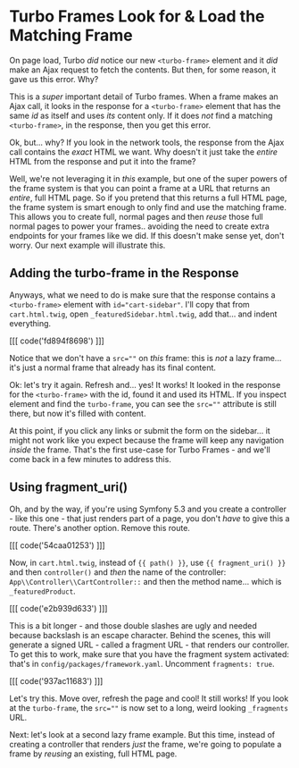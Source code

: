 # Turbo Frames Look for & Load the Matching Frame

On page load, Turbo *did* notice our new `<turbo-frame>` element and it *did*
make an Ajax request to fetch the contents. But then, for some reason, it gave
us this error. Why?

This is a *super* important detail of Turbo frames. When a frame makes an Ajax call,
it looks in the response for a `<turbo-frame>` element that has the same *id* as
itself and uses *its* content only. If it does *not* find a matching `<turbo-frame>`,
in the response, then you get this error.

Ok, but... why? If you look in the network tools, the response from the Ajax call
contains the *exact* HTML we want. Why doesn't it just take the *entire* HTML from
the response and put it into the frame?

Well, we're not leveraging it in *this* example, but one of the super powers of the
frame system is that you can point a frame at a URL that returns an *entire*, full
HTML page. So if you pretend that this returns a full HTML page, the frame system
is smart enough to only find and use the matching frame. This allows you to create
full, normal pages and then *reuse* those full normal pages to power your frames..
avoiding the need to create extra endpoints for your frames like we did. If this
doesn't make sense yet, don't worry. Our next example will illustrate this.

## Adding the turbo-frame in the Response

Anyways, what we need to do is make sure that the response contains a `<turbo-frame>`
element with `id="cart-sidebar"`. I'll copy that from `cart.html.twig`, open
`_featuredSidebar.html.twig`, add that... and indent everything.

[[[ code('fd894f8698') ]]]

Notice that we don't have a `src=""` on *this* frame: this is *not* a lazy frame...
it's just a normal frame that already has its final content.

Ok: let's try it again. Refresh and... yes! It works! It looked in the response
for the `<turbo-frame>` with the id, found it and used its HTML. If you inspect
element and find the `turbo-frame`, you can see the `src=""` attribute is still
there, but now it's filled with content.

At this point, if you click any links or submit the form on the sidebar...
it might not work like you expect because the frame will keep any navigation
*inside* the frame. That's the first use-case for Turbo Frames - and we'll come
back in a few minutes to address this.

## Using fragment_uri()

Oh, and by the way, if you're using Symfony 5.3 and you create a controller - like
this one - that just renders part of a page, you don't *have* to give this a route.
There's another option. Remove this route.

[[[ code('54caa01253') ]]]

Now, in `cart.html.twig`, instead of `{{ path() }}`, use `{{ fragment_uri() }}`
and then `controller()` and *then* the name of the controller:
`App\\Controller\\CartController::` and then the method name... which is
`_featuredProduct`.

[[[ code('e2b939d633') ]]]

This is a bit longer - and those double slashes are ugly and needed because backslash
is an escape character. Behind the scenes, this will generate a signed URL - called
a fragment URL - that renders our controller. To get this to work, make sure that
you have the fragment system activated: that's in `config/packages/framework.yaml`.
Uncomment `fragments: true`.

[[[ code('937ac11683') ]]]

Let's try this. Move over, refresh the page and cool! It still works! If you look
at the `turbo-frame`, the `src=""` is now set to a long, weird looking `_fragments`
URL.

Next: let's look at a second lazy frame example. But this time, instead of creating
a controller that renders *just* the frame, we're going to populate a frame by
*reusing* an existing, full HTML page.
